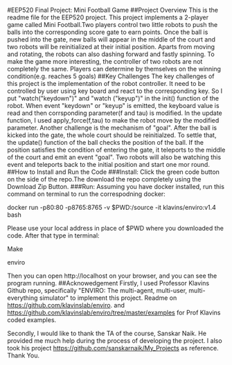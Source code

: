 #EEP520 Final Project: Mini Football Game
##Project Overview
This is the readme file for the EEP520 project. This project implements a 2-player game called Mini Football.Two players control two little robots to push the balls into the corresponding score gate to earn points. Once the ball is pushed into the gate, new balls will appear in the middle of the court and two robots will be reinitialized at their initial position. Aparts from moving and rotating, the robots can also dashing forward and fastly spinning. To make the game more interesting, the controller of two robots are not completely the same. Players can determine by themselves on the winning condition(e.g. reaches 5 goals)
##Key Challenges 
The key challenges of this project is the implementation of the robot controller. It need to be controlled by user using key board and react to the corresponding key. So I put "watch("keydown")" and "watch ("keyup")" in the init() function of the robot. When event "keydown" or "keyup" is emitted, the keyboard value is read and then corrsponding parameter(f and tau) is modified. In the update function, I used apply_force(f,tau) to make the robot move by the modified  parameter.
Another challenge is the mechanism of "goal". After the ball is kicked into the gate, the whole court should be reinitialzed. To settle that, the update() function of the ball checks the position of the ball. If the position satisfies the condition of entering the gate, it teleports to the middle of the court and emit an event "goal". Two robots will also be watching this event and teleports back to the initial position and start one mor round.
##How to Install and Run the Code
###Install:
Click the green code button on the side of the repo.The download the repo completely using the Download Zip Button.
###Run:
Assuming you have docker installed, run this command on terminal to run the correspodning docker:
 
docker run -p80:80 -p8765:8765 -v $PWD:/source -it klavins/enviro:v1.4 bash

Please use your local address in place of $PWD where you downloaded the code.
After that type in terminal:

Make

enviro

Then you can open http://localhost on your browser, and you can see the program running.
##Acknowedgement
Firstly, I used Professor Klavins Github repo, specifically "ENVIRO: The multi-agent, multi-user, multi-everything simulator" to implement this project. Readme on https://github.com/klavinslab/enviro.
and
https://github.com/klavinslab/enviro/tree/master/examples
for Prof Klavins coded examples.

Secondly, I would like to thank the TA of the course, Sanskar Naik. He provided me much help during the process of developing the project. I also took his project 
https://github.com/sanskarnaik/My_Projects as reference.
Thank You.
